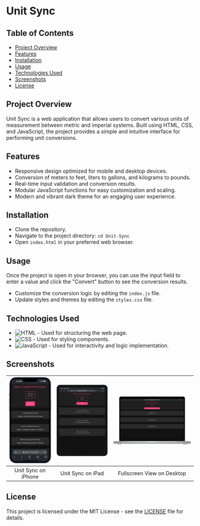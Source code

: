 # **Unit Sync**

## **Table of Contents**
- [Project Overview](#project-overview)
- [Features](#features)
- [Installation](#installation)
- [Usage](#usage)
- [Technologies Used](#technologies-used)
- [Screenshots](#screenshots)
- [License](#license)

## **Project Overview**
Unit Sync is a web application that allows users to convert various units of measurement between metric and imperial systems. Built using HTML, CSS, and JavaScript, the project provides a simple and intuitive interface for performing unit conversions.

## **Features**
- Responsive design optimized for mobile and desktop devices.
- Conversion of meters to feet, liters to gallons, and kilograms to pounds.
- Real-time input validation and conversion results.
- Modular JavaScript functions for easy customization and scaling.
- Modern and vibrant dark theme for an engaging user experience.

## **Installation**

- Clone the repository.
- Navigate to the project directory: `cd Unit-Sync`
- Open `index.html` in your preferred web browser.

## **Usage**
Once the project is open in your browser, you can use the input field to enter a value and click the "Convert" button to see the conversion results.

- Customize the conversion logic by editing the `index.js` file.
- Update styles and themes by editing the `styles.css` file.

## **Technologies Used**

- ![HTML](https://img.shields.io/badge/HTML-E34F26?style=for-the-badge&logo=html5&logoColor=white) - Used for structuring the web page.
- ![CSS](https://img.shields.io/badge/CSS-1572B6?style=for-the-badge&logo=css3&logoColor=white) - Used for styling components.
- ![JavaScript](https://img.shields.io/badge/JavaScript-F7DF1E?style=for-the-badge&logo=javascript&logoColor=black) - Used for interactivity and logic implementation.

## **Screenshots**

| ![Unit Sync on iPhone](./images/iPhone-13-PRO-127.0.0.1.png) | ![Unit Sync on iPad](./images/iPad-PRO-11-127.0.0.1.png) | ![Unit Sync Fullscreen View](./images/Macbook-PRO-16-2021-127.0.0.1%20(1).png) |
|:---------------------------------------------------:|:-----------------------------------------------:|:----------------------------------------------------------:|
| Unit Sync on iPhone                                 | Unit Sync on iPad                               | Fullscreen View on Desktop                                 |

## **License**
This project is licensed under the MIT License - see the [LICENSE](LICENSE) file for details.

<!-- IVIonsters Designs -->